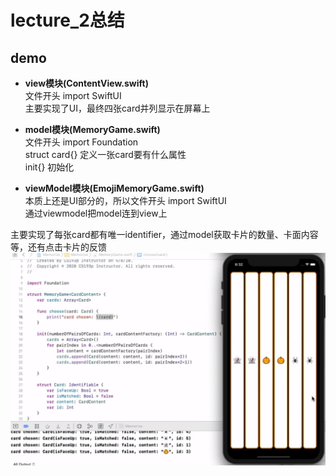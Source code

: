 # lecture_2总结
## demo
- **view模块(ContentView.swift)**  
文件开头 import SwiftUI  
主要实现了UI，最终四张card并列显示在屏幕上

- **model模块(MemoryGame.swift)**  
文件开头 import Foundation  
struct card{} 定义一张card要有什么属性  
init{}  初始化

- **viewModel模块(EmojiMemoryGame.swift)**  
本质上还是UI部分的，所以文件开头 import SwiftUI  
通过viewmodel把model连到view上

主要实现了每张card都有唯一identifier，通过model获取卡片的数量、卡面内容等，还有点击卡片的反馈
![MyDemo_2效果图](./MyDemo_2效果图.png)